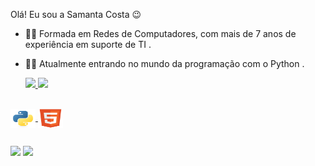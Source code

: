 Olá! Eu sou a Samanta Costa 😉

- 👩‍🎓 Formada em Redes de Computadores, com mais de 7 anos de experiência em suporte de TI .
- 👩‍💻 Atualmente entrando no mundo da programação com o Python .

  <a href="https://github.com/Samantacosta7">
  <img height="180em" src="https://github-readme-stats.vercel.app/api?username=Samantacosta7&show_icons=true&theme=gruvbox_light&include_all_commits=true&count_private=true"/>
  <img width="48%" src="https://github-readme-stats.vercel.app/api/top-langs/?username=Samantacosta7&layout=compact&langs_count=7&theme=gruvbox_light"/>
</div>
<div style="display: inline_block"><br>
  <img align="center" alt="Rafa-Python" height="30" width="40" src="https://raw.githubusercontent.com/devicons/devicon/master/icons/python/python-original.svg">
  <img align="center" alt="Rafa-HTML" height="30" width="40" src="https://raw.githubusercontent.com/devicons/devicon/master/icons/html5/html5-original.svg">
</div>

##

<div> 
  <a href = "mailto:samantajcosta@hotmail.com"><img src="https://img.shields.io/badge/-Gmail-%23333?style=for-the-badge&logo=gmail&logoColor=white" target="_blank"></a>
  <a href="https://www.linkedin.com/in/" target="_blank"><img src="https://img.shields.io/badge/-LinkedIn-%230077B5?style=for-the-badge&logo=linkedin&logoColor=white" target="_blank"></a> 
  </div>
